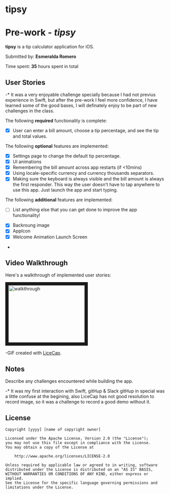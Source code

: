 # tipsy
# Pre-work - *tipsy*

**tipsy** is a tip calculator application for iOS.

Submitted by: **Esmeralda Romero**

Time spent: **35** hours spent in total

## User Stories
 -* It was a very enjoyable challenge specially because I had not previus experience in Swift,
    but after the pre-work I feel more confidence, I have learned some of the good bases, 
    I will definately enjoy to be part of new challenges in the class.






The following **required** functionality is complete:
* [x] User can enter a bill amount, choose a tip percentage, and see the tip and total values.

The following **optional** features are implemented:
* [x] Settings page to change the default tip percentage.
* [x] UI animations
* [x] Remembering the bill amount across app restarts (if <10mins)
* [x] Using locale-specific currency and currency thousands separators.
* [x] Making sure the keyboard is always visible and the bill amount is always the first responder. This way the user doesn't have to tap anywhere to use this app. Just launch the app and start typing.

The following **additional** features are implemented:

- [ ] List anything else that you can get done to improve the app functionality!
* [x] Backroung image
* [x] AppIcon
* [x] Welcome Animation Launch Screen
*


## Video Walkthrough 

Here's a walkthrough of implemented user stories:

<a href="http://www.youtube.com/watch?feature=player_embedded&v=wf--CBzIES0
" target="_blank"><img src="http://img.youtube.com/vi/wf--CBzIES0/0.jpg" 
alt="walkthrough" width="240" height="180" border="10" /></a>

-GIF created with [LiceCap](https://youtu.be/wf--CBzIES0/).

## Notes

Describe any challenges encountered while building the app.

-* It was my first interaction with Swift, gitHup & Slack 
   gitHup in special was a little confuse at the begining, 
   also LiceCap has not good resolution to record image, so it was a
   challenge to record a good demo without it.




## License

    Copyright [yyyy] [name of copyright owner]

    Licensed under the Apache License, Version 2.0 (the "License");
    you may not use this file except in compliance with the License.
    You may obtain a copy of the License at

        http://www.apache.org/licenses/LICENSE-2.0

    Unless required by applicable law or agreed to in writing, software
    distributed under the License is distributed on an "AS IS" BASIS,
    WITHOUT WARRANTIES OR CONDITIONS OF ANY KIND, either express or implied.
    See the License for the specific language governing permissions and
    limitations under the License.
